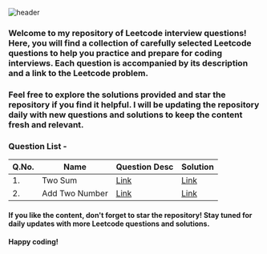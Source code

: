 ![header](https://capsule-render.vercel.app/api?type=waving&color=gradient&customColorList=0,1,2,3,4,6,7,8,10,12,14,15,17,18,19,20,21,22,23,24,25,26,27,28,30&height=300&section=header&text=Leetcode&fontSize=100&animation=fadeIn&fontAlignY=38&desc=Top%20Interview%20Questions&descAlignY=54&descAlign=61&descSize=20&theme=tokyonight)

### Welcome to my repository of Leetcode interview questions! Here, you will find a collection of carefully selected Leetcode questions to help you practice and prepare for coding interviews. Each question is accompanied by its description and a link to the Leetcode problem.

### Feel free to explore the solutions provided and star the repository if you find it helpful. I will be updating the repository daily with new questions and solutions to keep the content fresh and relevant.

### Question List - 

|Q.No.|	Name |	Question Desc |	Solution	 |
|------|-----------|--------|---------|
|1.	|Two Sum	|[Link](https://leetcode.com/problems/two-sum/?envType=featured-list&envId=top-interview-questions)	| [Link](https://github.com/sailohitaksh-cryptic/Leetcode/blob/main/1_Two_Sum.cpp)	|
|2.	|Add Two Number	|[Link](https://leetcode.com/problems/add-two-numbers/description/?envType=featured-list&envId=top-interview-questions)	|[Link](https://github.com/sailohitaksh-cryptic/Leetcode/blob/main/2_Add_Two_Numbers.cpp)	|

#### If you like the content, don't forget to star the repository! Stay tuned for daily updates with more Leetcode questions and solutions.

#### Happy coding!







